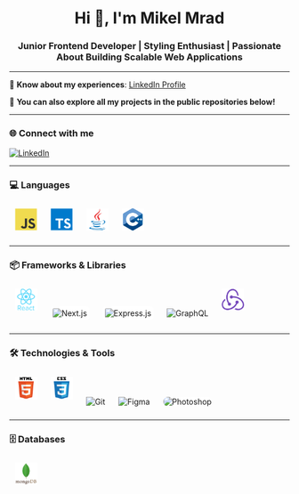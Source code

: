 <h1 align="center">Hi 👋, I'm Mikel Mrad</h1>
<h3 align="center">Junior Frontend Developer | Styling Enthusiast | Passionate About Building Scalable Web Applications</h3>

---

📄 **Know about my experiences**: [LinkedIn Profile](https://www.linkedin.com/in/mikel-mrad-71aa34301/)

🧠 **You can also explore all my projects in the public repositories below!**

---

### 🌐 Connect with me
<p align="left">
  <a href="https://linkedin.com/in/mikel-mrad-71aa34301/" target="_blank">
    <img src="https://raw.githubusercontent.com/rahuldkjain/github-profile-readme-generator/master/src/images/icons/Social/linked-in-alt.svg" alt="LinkedIn" height="30" width="40" style="margin-right:10px;" />
  </a>
</p>

---

### 💻 Languages
<p>
  <img src="https://raw.githubusercontent.com/devicons/devicon/master/icons/javascript/javascript-original.svg" alt="JavaScript" width="40" height="40" style="margin: 10px;" />
  <img src="https://raw.githubusercontent.com/devicons/devicon/master/icons/typescript/typescript-original.svg" alt="TypeScript" width="40" height="40" style="margin: 10px;" />
  <img src="https://raw.githubusercontent.com/devicons/devicon/master/icons/java/java-original.svg" alt="Java" width="40" height="40" style="margin: 10px;" />
  <img src="https://raw.githubusercontent.com/devicons/devicon/master/icons/cplusplus/cplusplus-original.svg" alt="C++" width="40" height="40" style="margin: 10px;" />
</p>

---

### 📦 Frameworks & Libraries
<p>
  <img src="https://raw.githubusercontent.com/devicons/devicon/master/icons/react/react-original-wordmark.svg" alt="React" width="40" height="40" style="margin: 10px;" />
  <img src="https://upload.wikimedia.org/wikipedia/commons/8/8e/Nextjs-logo.svg" alt="Next.js" width="40" height="40" style="margin: 10px; background-color: white; padding: 4px; border-radius: 6px;" />
  <img src="https://upload.wikimedia.org/wikipedia/commons/6/64/Expressjs.png" alt="Express.js" width="40" height="40" style="margin: 10px; background-color: white; padding: 4px; border-radius: 6px;" />
  <img src="https://www.vectorlogo.zone/logos/graphql/graphql-icon.svg" alt="GraphQL" width="40" height="40" style="margin: 10px;" />
  <img src="https://raw.githubusercontent.com/devicons/devicon/master/icons/redux/redux-original.svg" alt="Redux" width="40" height="40" style="margin: 10px;" />
</p>

---

### 🛠️ Technologies & Tools
<p>
  <img src="https://raw.githubusercontent.com/devicons/devicon/master/icons/html5/html5-original-wordmark.svg" alt="HTML5" width="40" height="40" style="margin: 10px;" />
  <img src="https://raw.githubusercontent.com/devicons/devicon/master/icons/css3/css3-original-wordmark.svg" alt="CSS3" width="40" height="40" style="margin: 10px;" />
  <img src="https://www.vectorlogo.zone/logos/git-scm/git-scm-icon.svg" alt="Git" width="40" height="40" style="margin: 10px;" />
  <img src="https://www.vectorlogo.zone/logos/figma/figma-icon.svg" alt="Figma" width="40" height="40" style="margin: 10px;" />
  <img src="https://upload.wikimedia.org/wikipedia/commons/a/af/Adobe_Photoshop_CC_icon.svg" alt="Photoshop" width="40" height="40" style="margin: 10px; background-color: white; border-radius: 8px;" />
</p>

---

### 🗄️ Databases
<p>
  <img src="https://raw.githubusercontent.com/devicons/devicon/master/icons/mongodb/mongodb-original-wordmark.svg" alt="MongoDB" width="40" height="40" style="margin: 10px;" />
</p>
